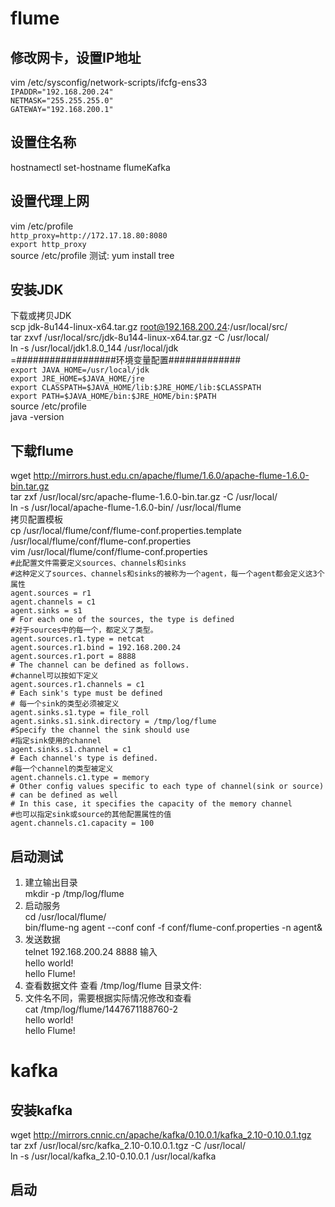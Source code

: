 # flume
## 修改网卡，设置IP地址  
vim /etc/sysconfig/network-scripts/ifcfg-ens33    
`IPADDR="192.168.200.24"`  
`NETMASK="255.255.255.0"`  
`GATEWAY="192.168.200.1"`    
## 设置住名称
hostnamectl set-hostname flumeKafka    
## 设置代理上网  
vim /etc/profile  
`http_proxy=http://172.17.18.80:8080`  
`export http_proxy`  
source /etc/profile
测试:
yum install tree  
## 安装JDK
下载或拷贝JDK  
scp jdk-8u144-linux-x64.tar.gz root@192.168.200.24:/usr/local/src/  
tar zxvf /usr/local/src/jdk-8u144-linux-x64.tar.gz -C /usr/local/  
ln -s /usr/local/jdk1.8.0_144 /usr/local/jdk  
=##################环境变量配置#############  
`export JAVA_HOME=/usr/local/jdk`  
`export JRE_HOME=$JAVA_HOME/jre`  
`export CLASSPATH=$JAVA_HOME/lib:$JRE_HOME/lib:$CLASSPATH`  
`export PATH=$JAVA_HOME/bin:$JRE_HOME/bin:$PATH`  
source /etc/profile  
java -version  
## 下载flume
wget http://mirrors.hust.edu.cn/apache/flume/1.6.0/apache-flume-1.6.0-bin.tar.gz  
tar zxf /usr/local/src/apache-flume-1.6.0-bin.tar.gz -C /usr/local/  
ln -s /usr/local/apache-flume-1.6.0-bin/ /usr/local/flume  
拷贝配置模板  
cp /usr/local/flume/conf/flume-conf.properties.template /usr/local/flume/conf/flume-conf.properties  
vim /usr/local/flume/conf/flume-conf.properties  
`#此配置文件需要定义sources、channels和sinks`  
`#这种定义了sources、channels和sinks的被称为一个agent，每一个agent都会定义这3个属性`  
`agent.sources = r1`  
`agent.channels = c1`  
`agent.sinks = s1`  
`# For each one of the sources, the type is defined`  
`#对于sources中的每一个，都定义了类型。`  
`agent.sources.r1.type = netcat`  
`agent.sources.r1.bind = 192.168.200.24`  
`agent.sources.r1.port = 8888`  
`# The channel can be defined as follows.`  
`#channel可以按如下定义`  
`agent.sources.r1.channels = c1`  
`# Each sink's type must be defined`  
`# 每一个sink的类型必须被定义`  
`agent.sinks.s1.type = file_roll`  
`agent.sinks.s1.sink.directory = /tmp/log/flume`  
`#Specify the channel the sink should use`  
`#指定sink使用的channel`  
`agent.sinks.s1.channel = c1`  
`# Each channel's type is defined.`  
`#每一个channel的类型被定义`  
`agent.channels.c1.type = memory`  
`# Other config values specific to each type of channel(sink or source)`  
`# can be defined as well`  
`# In this case, it specifies the capacity of the memory channel`  
`#也可以指定sink或source的其他配置属性的值`  
`agent.channels.c1.capacity = 100`  
## 启动测试
1. 建立输出目录  
mkdir -p /tmp/log/flume  
2. 启动服务  
cd /usr/local/flume/  
bin/flume-ng agent --conf conf -f conf/flume-conf.properties -n agent&  
3. 发送数据  
telnet 192.168.200.24 8888 
输入  
hello world!  
hello Flume!  
4. 查看数据文件 查看 /tmp/log/flume 目录文件:
5. 文件名不同，需要根据实际情况修改和查看  
cat /tmp/log/flume/1447671188760-2  
hello world!  
hello Flume!  
# kafka
## 安装kafka
wget http://mirrors.cnnic.cn/apache/kafka/0.10.0.1/kafka_2.10-0.10.0.1.tgz  
tar zxf /usr/local/src/kafka_2.10-0.10.0.1.tgz -C /usr/local/  
ln -s /usr/local/kafka_2.10-0.10.0.1 /usr/local/kafka  
## 启动

